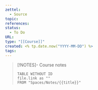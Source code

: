 ```yaml
---
zettel:
  - Source
topic: 
references: 
status:
  - To Do
URL: 
type: "[[Course]]"
created: <% tp.date.now("YYYY-MM-DD") %>
tags:
---
```





> [!NOTES]- Course notes
> ```dataview
> TABLE WITHOUT ID
> file.link as ""
> FROM "Spaces/Notes/{{title}}"
 ```

